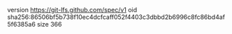 version https://git-lfs.github.com/spec/v1
oid sha256:86506bf5b738f10ec4dcfcaff052f4403c3dbbd2b6996c8fc86bd4af5f6385a6
size 366
